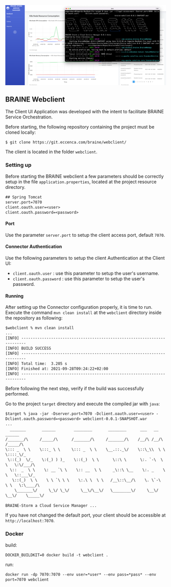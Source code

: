![Drag Racing](braine-webclient.png)

## BRAINE Webclient

The Client UI Application was developed with the intent to facilitate BRAINE Service Orchestration.

Before starting, the following repository containing the project must be cloned locally:

```
$ git clone https://git.eccenca.com/braine/webclient/
```

The client is located in the folder `webclient`.

### Setting up


Before starting the BRAINE webclient a few parameters should be correctly setup in the file `application.properties`, located at the project resource directory.

```
## Spring Tomcat
server.port=7070
client.oauth.user=<user>
client.oauth.password=<password>
```

#### Port

Use the parameter `server.port` to setup the client access port, default `7070`.

#### Connector Authentication

Use the following parameters to setup the client Authentication at the Client UI:

- `client.oauth.user` : use this parameter to setup the user's username.
- `client.oauth.password` : use this parameter to setup the user's password.

#### Running

After setting up the Connector configuration properly, it is time to run.
Execute the command `mvn clean install` at the `webclient` directory inside the repository as following:

```
$webclient % mvn clean install
...
[INFO] ------------------------------------------------------------------------
[INFO] BUILD SUCCESS
[INFO] ------------------------------------------------------------------------
[INFO] Total time:  3.205 s
[INFO] Finished at: 2021-09-28T09:24:22+02:00
[INFO] ------------------------------------------------------------------------
```

Before following the next step, verify if the build was successfully performed.

Go to the project `target` directory and execute the compiled jar with `java`:

```
$target % java -jar -Dserver.port=7070 -Dclient.oauth.user=<user> -Dclient.oauth.password=<password> webclient-0.0.1-SNAPSHOT.war
...
  _______       ______        ________       ________      ___   __       ______
/_______/\     /_____/\      /_______/\     /_______/\    /__/\ /__/\    /_____/\
\::: _  \ \    \:::_ \ \     \::: _  \ \    \__.::._\/    \::\_\\  \ \   \::::_\/_
 \::(_)  \/_    \:(_) ) )_    \::(_)  \ \      \::\ \      \:. `-\  \ \   \:\/___/\
  \::  _  \ \    \: __ `\ \    \:: __  \ \     _\::\ \__    \:. _    \ \   \::___\/_
   \::(_)  \ \    \ \ `\ \ \    \:.\ \  \ \   /__\::\__/\    \. \`-\  \ \   \:\____/\
    \_______\/     \_\/ \_\/     \__\/\__\/   \________\/     \__\/ \__\/    \_____\/

BRAINE-Storm a Cloud Service Manager ...
```

If you have not changed the default port, your client should be accessible at `http://localhost:7070`.


### Docker

build:
```
DOCKER_BUILDKIT=0 docker build -t webclient .
```

run:
```
docker run -dp 7070:7070 --env user=*user* --env pass=*pass* --env port=7070 webclient
```

